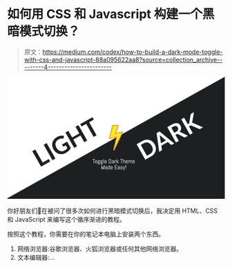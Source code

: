 # 如何用 CSS 和 Javascript 构建一个黑暗模式切换？

> 原文：<https://medium.com/codex/how-to-build-a-dark-mode-toggle-with-css-and-javascript-88a095622aa8?source=collection_archive---------4----------------------->

![](img/5824b518a8384a3bb76c51910fdf4ac6.png)

你好朋友们👋在被问了很多次如何进行黑暗模式切换后，我决定用 HTML、CSS 和 JavaScript 来编写这个循序渐进的教程。

按照这个教程，你需要在你的笔记本电脑上安装两个东西。

1.  网络浏览器:谷歌浏览器、火狐浏览器或任何其他网络浏览器。
2.  文本编辑器:…